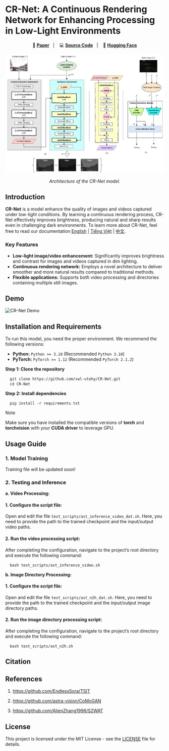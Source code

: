 # CR-Net: A Continuous Rendering Network for Enhancing Processing in Low-Light Environments

<p align="center">
    📄 <a href="link-to-your-paper"><b>Paper</b></a>&nbsp;&nbsp; | &nbsp;&nbsp;
    💻 <a href="https://github.com/val-utehy/CR-Net"><b>Source Code</b></a>&nbsp;&nbsp; | &nbsp;&nbsp;
    🤗 <a href="https://huggingface.co/datasets/datnguyentien204/CR-Net"><b>Hugging Face</b></a>
</p>

<p align="center">
    <img src="preview/structures.jpg" width="800"/>
<p>

<p align="center">
    <em>Architecture of the CR-Net model.</em>
<p>

## Introduction

**CR-Net** is a model enhance the quality of images and videos captured under low-light conditions. 
By learning a continuous rendering process, CR-Net effectively improves brightness, producing natural and sharp results even in challenging dark environments. 
To learn more about CR-Net, feel free to read our documentation [English](../README.md) | [Tiếng Việt](preview/README-vi.md) | [中文](preview/README-zh.md).


### Key Features

*   **Low-light image/video enhancement:** Significantly improves brightness and contrast for images and videos captured in dim lighting.
*   **Continuous rendering network:** Employs a novel architecture to deliver smoother and more natural results compared to traditional methods.
*   **Flexible applications:** Supports both video processing and directories containing multiple still images.

## Demo

![CR-Net Demo](preview/video_demo.gif)

## Installation and Requirements

To run this model, you need the proper environment. We recommend the following versions:

*   **Python:** `Python >= 3.10` (Recommended `Python 3.10`)
*   **PyTorch:** `PyTorch >= 1.12` (Recommended `PyTorch 2.1.2`)

**Step 1: Clone the repository**

```shell
  git clone https://github.com/val-utehy/CR-Net.git
  cd CR-Net
```
**Step 2: Install dependencies**

```shell
  pip install -r requirements.txt
```

> [!NOTE]
> Make sure you have installed the compatible versions of **torch** and **torchvision** with your **CUDA driver** to leverage GPU.
## Usage Guide

### 1. Model Training

Training file will be updated soon!

[//]: # (To train the CR-Net model on your own dataset, follow these steps:)

[//]: # ()
[//]: # (**a. Configure the training script file:**)

[//]: # ()
[//]: # (Open and edit the file `train_scripts/ast_n2h.sh`. In this file, you need to specify important paths such as the dataset path and the checkpoint saving directory.)

[//]: # ()
[//]: # (**b. Run the training script:**)

[//]: # ()
[//]: # (After finishing the configuration, navigate to the project’s root directory and execute the following command:)

[//]: # ()
[//]: # (```shell)

[//]: # (    bash train_scripts/ast_n2h_dat.sh)

[//]: # (```)
### 2. Testing and Inference

**a. Video Processing:**

#### 1. Configure the script file:
Open and edit the file `test_scripts/ast_inference_video_dat.sh`. Here, you need to provide the path to the trained checkpoint and the input/output video paths.

#### 2. Run the video processing script:
After completing the configuration, navigate to the project’s root directory and execute the following command:

```shell
  bash test_scripts/ast_inference_video.sh
```

**b. Image Directory Processing:**
#### 1. Configure the script file:
Open and edit the file `test_scripts/ast_n2h_dat.sh`. Here, you need to provide the path to the trained checkpoint and the input/output image directory paths.

#### 2. Run the image directory processing script:
After completing the configuration, navigate to the project’s root directory and execute the following command:

```shell
  bash test_scripts/ast_n2h.sh
``` 

## Citation


[//]: # (```bibtex)

[//]: # (@article{crnet2025,)

[//]: # (    title={CR-Net: A Continuous Rendering Network for Improving Robustness to Low-illumination},)

[//]: # (    author={},)

[//]: # (    journal={},)

[//]: # (    year={2025})

[//]: # (})

[//]: # (```)
## References

1. https://github.com/EndlessSora/TSIT

2. https://github.com/astra-vision/CoMoGAN

3. https://github.com/AlienZhang1996/S2WAT


## License
This project is licensed under the MIT License - see the [LICENSE](LICENSE) file for details.